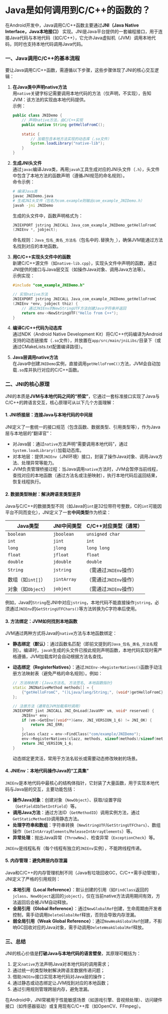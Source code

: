# Java是如何调用到C/C++的函数的？

在Android开发中，Java调用C/C++函数主要通过**JNI（Java Native Interface，Java本地接口）** 实现。JNI是Java平台提供的一套编程接口，用于连接Java代码与本地代码（如C/C++），它允许Java虚拟机（JVM）调用本地代码，同时也支持本地代码调用Java代码。


### 一、Java调用C/C++的基本流程
要让Java调用C/C++函数，需遵循以下步骤，这些步骤体现了JNI的核心交互逻辑：

1. **在Java类中声明native方法**  
   用`native`关键字标记需要调用本地代码的方法（仅声明，不实现），告知JVM：该方法的实现由本地代码提供。  
   示例：
   ```java
   public class JNIDemo {
       // 声明native方法，由C/C++实现
       public native String getHelloFromC();
       
       static {
           // 加载包含本地方法实现的动态库（.so文件）
           System.loadLibrary("native-lib"); 
       }
   }
   ```


2. **生成JNI头文件**  
   通过`javac`编译Java类，再用`javah`工具生成对应的JNI头文件（`.h`），头文件中包含了本地方法的函数声明（遵循JNI规范的命名规则）。  
   命令示例：
   ```bash
   # 编译Java类
   javac JNIDemo.java
   # 生成JNI头文件（包名为com.example则输出com_example_JNIDemo.h）
   javah -jni JNIDemo
   ```

   生成的头文件中，函数声明格式为：  
   ```c
   JNIEXPORT jstring JNICALL Java_com_example_JNIDemo_getHelloFromC
   (JNIEnv *, jobject);
   ```  
   命名规则：`Java_包名_类名_方法名`（包名中的`.`替换为`_`），确保JVM能通过方法名找到对应的本地函数。


3. **用C/C++实现头文件中的函数**  
   新建C/C++源文件（如`native-lib.cpp`），实现头文件中声明的函数，通过JNI提供的接口与Java层交互（如操作Java对象、调用Java方法等）。  
   示例实现：
   ```cpp
   #include "com_example_JNIDemo.h"
   
   // 实现native方法
   JNIEXPORT jstring JNICALL Java_com_example_JNIDemo_getHelloFromC
   (JNIEnv *env, jobject thiz) {
       // 通过JNIEnv的NewStringUTF方法创建Java字符串并返回
       return env->NewStringUTF("Hello from C++");
   }
   ```


4. **编译C/C++代码为动态库**  
   通过NDK（Android Native Development Kit）将C/C++代码编译为Android支持的动态链接库（`.so`文件），并放置在`app/src/main/jniLibs/`目录下（或通过CMakeLists.txt配置编译路径）。


5. **Java层调用native方法**  
   在Java中创建`JNIDemo`实例，直接调用`getHelloFromC()`方法，JVM会自动加载`.so`库并执行对应的C/C++函数。  


### 二、JNI的核心原理
JNI的本质是**JVM与本地代码之间的“桥梁”**，它通过一套标准接口实现了Java与C/C++的跨语言交互，核心原理可从以下几个方面理解：


#### 1. **JNI桥接层：连接Java与本地代码的中间层**
JNI定义了一套统一的接口规范（包含函数、数据类型、引用类型等），作为Java层与本地层的“翻译官”：  
- 对Java层：通过`native`方法声明“需要调用本地代码”，通过`System.loadLibrary()`加载动态库。  
- 对本地层：提供`JNIEnv`（JNI环境）接口，封装了操作Java对象、调用Java方法、处理异常等能力。  
- JVM负责管理桥接过程：当Java调用`native`方法时，JVM会暂停当前线程，查找对应的本地函数（通过方法名或注册映射），执行本地代码后返回结果，恢复线程执行。


#### 2. **数据类型映射：解决跨语言类型差异**
Java与C/C++的数据类型不同（如Java的`int`是32位带符号整数，C的`int`可能因平台不同而变化），JNI定义了一套**中间类型**作为桥梁：  

| Java类型       | JNI中间类型 | C/C++对应类型（通常） |
|----------------|-------------|----------------------|
| `boolean`      | `jboolean`  | `unsigned char`      |
| `int`          | `jint`      | `int`                |
| `long`         | `jlong`     | `long long`          |
| `float`        | `jfloat`    | `float`              |
| `double`       | `jdouble`   | `double`             |
| `String`       | `jstring`   | （需通过`JNIEnv`操作） |
| 数组（如`int[]`） | `jintArray` | （需通过`JNIEnv`操作） |
| 对象（如`Object`） | `jobject`   | （需通过`JNIEnv`操作） |

例如，Java的`String`在JNI中对应`jstring`，本地代码不能直接操作`jstring`，必须通过`JNIEnv`的`GetStringUTFChars()`等方法转换为C字符串后使用。


#### 3. **方法绑定：JVM如何找到本地函数**
JVM通过两种方式将Java的`native`方法与本地函数绑定：  

- **静态绑定（默认）**：通过函数名匹配（即前文提到的`Java_包名_类名_方法名`规则）。编译时，`javah`生成的头文件已按此规则声明函数，本地代码实现时需严格遵循，JVM加载库时会自动根据方法名查找。  

- **动态绑定（RegisterNatives）**：通过`JNIEnv->RegisterNatives()`函数手动注册方法映射表（避免严格的命名规则）。例如：  
  ```cpp
  // 方法映射表：{Java方法名, 方法签名, 本地函数指针}
  static JNINativeMethod methods[] = {
      {"getHelloFromC", "()Ljava/lang/String;", (void*)getHelloFromC}
  };
  
  // 注册方法（通常在JVM加载库时调用）
  JNIEXPORT jint JNICALL JNI_OnLoad(JavaVM* vm, void* reserved) {
      JNIEnv* env;
      if (vm->GetEnv((void**)&env, JNI_VERSION_1_6) != JNI_OK) {
          return JNI_ERR;
      }
      jclass clazz = env->FindClass("com/example/JNIDemo");
      env->RegisterNatives(clazz, methods, sizeof(methods)/sizeof(methods[0]));
      return JNI_VERSION_1_6;
  }
  ```  
  动态绑定更灵活，常用于方法名较长或需要动态修改映射的场景。


#### 4. **JNIEnv：本地代码操作Java的“工具集”**
`JNIEnv`是本地代码中最核心的结构体指针，它封装了大量函数，用于实现本地代码与Java层的交互，主要功能包括：  

- **操作Java对象**：创建对象（`NewObject`）、获取/设置字段（`GetFieldID`/`SetIntField`）等。  
- **调用Java方法**：通过方法ID（`GetMethodID`）调用实例方法，通过`GetStaticMethodID`调用静态方法。  
- **处理字符串和数组**：字符串转换（`NewStringUTF`/`GetStringUTFChars`）、数组操作（`GetIntArrayElements`/`ReleaseIntArrayElements`）等。  
- **异常处理**：抛出Java异常（`ThrowNew`）、检查异常（`ExceptionCheck`）等。  

`JNIEnv`是线程私有（每个线程有独立的`JNIEnv`实例），不能跨线程传递。


#### 5. **内存管理：避免跨层内存泄漏**
Java和C/C++的内存管理机制不同（Java有垃圾回收GC，C/C++需手动管理），JNI定义了严格的引用规则：  

- **本地引用（Local Reference）**：默认创建的引用（如`FindClass`返回的`jclass`、`NewObject`返回的`jobject`），仅在当前native方法调用期间有效，方法返回后会被JVM自动释放。  
- **全局引用（Global Reference）**：通过`NewGlobalRef`创建，生命周期由开发者控制，需手动调用`DeleteGlobalRef`释放，否则会导致内存泄漏。  
- **弱全局引用（Weak Global Reference）**：通过`NewWeakGlobalRef`创建，不影响GC回收对应的Java对象，需手动调用`DeleteWeakGlobalRef`释放。  


### 三、总结
JNI的核心价值是**打破Java与本地代码的语言壁垒**，其原理可概括为：  
1. 定义`native`方法声明Java对本地代码的调用需求；  
2. 通过统一的类型映射解决跨语言数据传递问题；  
3. 借助`JNIEnv`接口实现本地代码对Java层的操作；  
4. 通过静态或动态绑定让JVM找到对应的本地函数；  
5. 通过引用规则管理跨层内存，避免泄漏。  

在Android中，JNI常被用于性能敏感场景（如游戏引擎、音视频处理）、访问硬件接口（如传感器驱动）或复用现有C/C++库（如OpenCV、FFmpeg）。